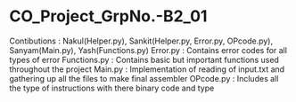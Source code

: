 # CO_Project_GrpNo.-B2_01
Contibutions : Nakul(Helper.py), Sankit(Helper.py, Error.py, OPcode.py), Sanyam(Main.py), Yash(Functions.py)
Error.py : Contains error codes for all types of error
Functions.py : Contains basic but important functions used throughout the project
Main.py : Implementation of reading of input.txt and gathering up all the files to make final assembler
OPcode.py : Includes all the type of instructions with there binary code and type
